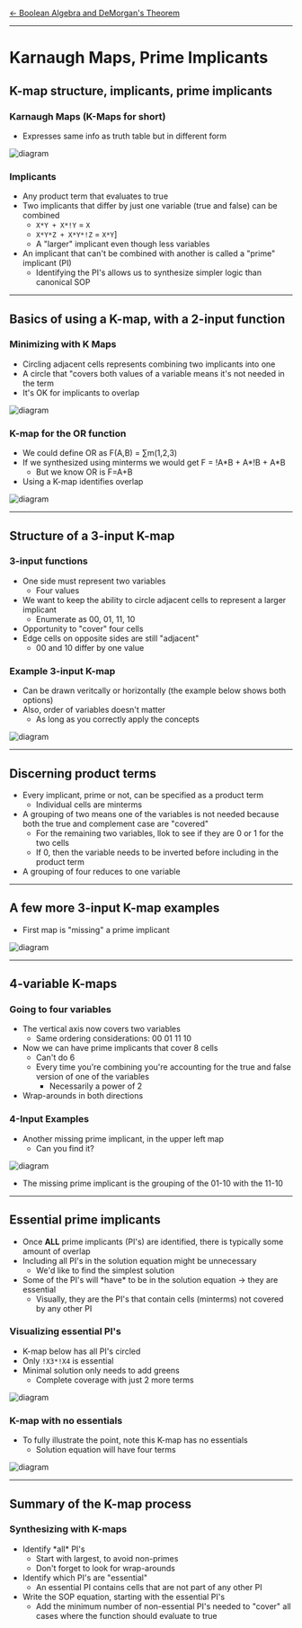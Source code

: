 [\<- Boolean Algebra and DeMorgan's Theorem](3.md)

---

# Karnaugh Maps, Prime Implicants

## K-map structure, implicants, prime implicants

### Karnaugh Maps (K-Maps for short)

- Expresses same info as truth table but in different form

![diagram](4.1.png)

### Implicants

- Any product term that evaluates to true
- Two implicants that differ by just one variable (true and false) can be combined
	- `X*Y + X*!Y` = `X`
	- `X*Y*Z + X*Y*!Z` = `X*Y`]
	- A "larger" implicant even though less variables
- An implicant that can't be combined with another is called a "prime" implicant (PI)
	- Identifying the PI's allows us to synthesize simpler logic than canonical SOP

---

## Basics of using a K-map, with a 2-input function

### Minimizing with K Maps

- Circling adjacent cells represents combining two implicants into one
- A circle that "covers both values of a variable means it's not needed in the term
- It's OK for implicants to overlap

![diagram](4.2.png)

### K-map for the OR function

- We could define OR as F(A,B) = ∑m(1,2,3)
- If we synthesized using minterms we would get F = !A\*B + A\*!B + A\*B
	- But we know OR is F=A+B
- Using a K-map identifies overlap

![diagram](4.3.png)

---

## Structure of a 3-input K-map

### 3-input functions

- One side must represent two variables
	- Four values
- We want to keep the ability to circle adjacent cells to represent a larger implicant
	- Enumerate as 00, 01, 11, 10
- Opportunity to "cover" four cells
- Edge cells on opposite sides are still "adjacent"
	- 00 and 10 differ by one value

### Example 3-input K-map

- Can be drawn veritcally or horizontally (the example below shows both options)
- Also, order of variables doesn't matter
	- As long as you correctly apply the concepts

![diagram](4.4.png)

---

## Discerning product terms

- Every implicant, prime or not, can be specified as a product term
	- Individual cells are minterms
- A grouping of two means one of the variables is not needed because both the true and complement case are "covered"
	- For the remaining two variables, llok to see if they are 0 or 1 for the two cells
	- If 0, then the variable needs to be inverted before including in the product term
- A grouping of four reduces to one variable

---

## A few more 3-input K-map examples

- First map is "missing" a prime implicant

![diagram](4.5.png)

---

## 4-variable K-maps

### Going to four variables

- The vertical axis now covers two variables
	- Same ordering considerations: 00 01 11 10
- Now we can have prime implicants that cover 8 cells
	- Can't do 6
	- Every time you're combining you're accounting for the true and false version of one of the variables
		- Necessarily a power of 2
- Wrap-arounds in both directions

### 4-Input Examples

- Another missing prime implicant, in the upper left map
	- Can you find it?

![diagram](4.6.png)

- The missing prime implicant is the grouping of the 01-10 with the 11-10

---

## Essential prime implicants

- Once **ALL** prime implicants (PI's) are identified, there is typically some amount of overlap
- Including all PI's in the solution equation might be unnecessary
	- We'd like to find the simplest solution
- Some of the PI's will \*have\* to be in the solution equation -> they are essential
	- Visually, they are the PI's that contain cells (minterms) not covered by any other PI

### Visualizing essential PI's

- K-map below has all PI's circled 
- Only `!X3*!X4` is essential
- Minimal solution only needs to add greens
	- Complete coverage with just 2 more terms

![diagram](4.7.png)

### K-map with no essentials

- To fully illustrate the point, note this K-map has no essentials
	- Solution equation will have four terms

![diagram](4.8.png)

---

## Summary of the K-map process

### Synthesizing with K-maps

- Identify \*all\* PI's
	- Start with largest, to avoid non-primes
	- Don't forget to look for wrap-arounds
- Identify which PI's are "essential"
	- An essential PI contains cells that are not part of any other PI
- Write the SOP equation, starting with the essential PI's
	- Add the minimum number of non-essential PI's needed to "cover" all cases where the function should evaluate to true
